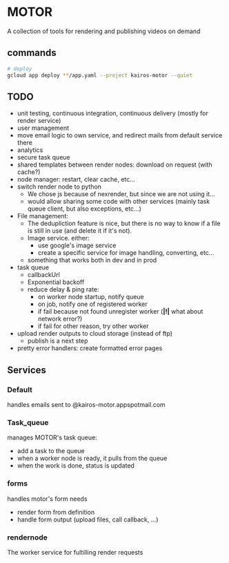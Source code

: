 # MOTOR
A collection of tools for rendering and publishing videos on demand

## commands
```bash
# deploy
gcloud app deploy **/app.yaml --project kairos-motor --quiet
```

## TODO
- unit testing, continuous integration, continuous delivery (mostly for render service)
- user management
- move email logic to own service, and redirect mails from default service there
- analytics
- secure task queue
- shared templates between render nodes: download on request (with cache?)
- node manager: restart, clear cache, etc...
- switch render node to python
  - We chose js because of nexrender, but since we are not using it...
  - would allow sharing some code with other services (mainly task queue client,
  but also exceptions, etc...)
- File management:
  - The dedupliction feature is nice, but there is no way to know if a file is
  still in use (and delete it if it's not).
  - Image service. either:
    - use google's image service
    - create a specific service for image handling, converting, etc...
  - something that works both in dev and in prod
- task queue
  - callbackUrl
  - Exponential backoff
  - reduce delay & ping rate:
    - on worker node startup, notify queue
    - on job, notify one of registered worker
    - if fail because not found unregister worker (__|!|__ what about network error?)
    - if fail for other reason, try other worker
- upload render outputs to cloud storage (instead of ftp)
  - publish is a next step
- pretty error handlers: create formatted error pages

## Services
### Default
handles emails sent to @kairos-motor.appspotmail.com

### Task_queue
manages MOTOR's task queue:
- add a task to the queue
- when a worker node is ready, it pulls from the queue
- when the work is done, status is updated

### forms
handles motor's form needs
- render form from definition
- handle form output (upload files, call callback, ...)

### rendernode
The worker service for fultilling render requests